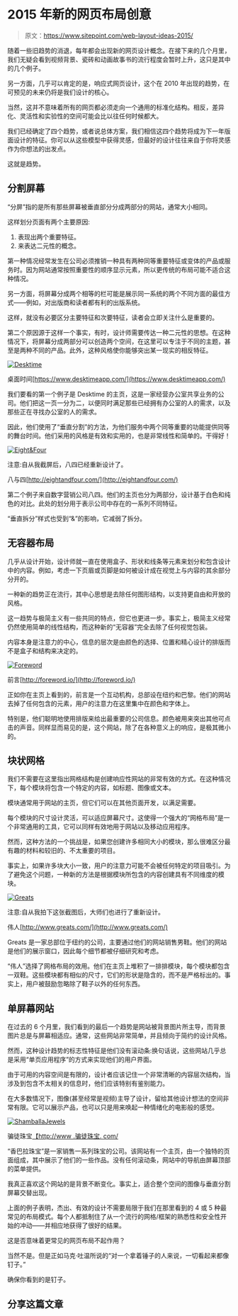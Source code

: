 # 2015 年新的网页布局创意

> 原文：<https://www.sitepoint.com/web-layout-ideas-2015/>

随着一些旧趋势的消退，每年都会出现新的网页设计概念。在接下来的几个月里，我们无疑会看到视频背景、瓷砖和动画故事书的流行程度会暂时上升，这只是其中的几个例子。

另一方面，几乎可以肯定的是，响应式网页设计，这个在 2010 年出现的趋势，在可预见的未来仍将是我们设计的核心。

当然，这并不意味着所有的网页都必须走向一个通用的标准化结构。相反，差异化、灵活性和实验性的空间可能会比以往任何时候都大。

我们已经确定了四个趋势，或者说总体方案，我们相信这四个趋势将成为下一年版面设计的特征。你可以从这些模型中获得灵感，但最好的设计往往来自于你将灵感作为你想法的出发点。

这就是趋势。

## 分割屏幕

“分屏”指的是所有那些屏幕被垂直部分分成两部分的网站，通常大小相同。

这样划分页面有两个主要原因:

1.  表现出两个重要特征。
2.  来表达二元性的概念。

第一种情况经常发生在公司必须推销一种具有两种同等重要特征或变体的产品或服务时。因为网站通常按照重要性的顺序显示元素，所以更传统的布局可能不适合这种情况。

另一方面，将屏幕分成两个相等的栏可能是展示同一系统的两个不同方面的最佳方式——例如，对出版商和读者都有利的出版系统。

这样，就没有必要区分主要特征和次要特征，读者会立即关注什么是重要的。

第二个原因源于这样一个事实，有时，设计师需要传达一种二元性的思想。在这种情况下，将屏幕分成两部分可以创造两个空间，在这里可以专注于不同的主题，甚至是两种不同的产品。此外，这种风格使你能够突出某一现实的相反特征。

[![Desktime](img/976b6da08a31946d27324214e6397c7b.png)](https://www.desktimeapp.com/)

桌面时间[https://www.desktimeapp.com/](https://www.desktimeapp.com/)

我们要看的第一个例子是 Desktime 的主页，这是一家经营办公室共享业务的公司。他们把这一页一分为二，以便同时满足那些已经拥有办公室的人的需求，以及那些正在寻找办公室的人的需求。

因此，他们使用了“垂直分割”的方法，为他们服务中两个同等重要的功能提供同等的舞台时间。他们采用的风格是有效和实用的，也是非常线性和简单的。干得好！

[![Eight&Four](img/ad118d9c54d42513875a18180425b7b0.png)](http://eightandfour.com/)

注意:自从我截屏后，八四已经重新设计了。

八与四[http://eightandfour.com/](http://eightandfour.com/)

第二个例子来自数字营销公司八四。他们的主页也分为两部分，设计基于白色和纯色的对比。此处的划分用于表示公司中存在的一系列不同特征。

“垂直拆分”样式也受到“&”的影响，它减弱了拆分。

## 无容器布局

几乎从设计开始，设计师就一直在使用盒子、形状和线条等元素来划分和包含设计中的内容。例如，考虑一下页眉或页脚是如何被设计成在视觉上与内容的其余部分分开的。

一种新的趋势正在流行，其中心思想是去除任何图形结构，以支持更自由和开放的风格。

这一趋势与极简主义有一些共同的特点，但它也更进一步。事实上，极简主义经常仍然使用简单的线性结构，而这种新的“无容器”完全去除了任何视觉包装。

内容本身是注意力的中心，信息的层次是由颜色的选择、位置和精心设计的排版而不是盒子和结构来决定的。

[![Foreword](img/020c5f139a3da70fdbcd382f9f1c8f61.png)](http://foreword.io/)

前言[http://foreword.io/](http://foreword.io/)

正如你在主页上看到的，前言是一个互动机构，总部设在纽约和巴黎。他们的网站去掉了任何包含的元素，用户的注意力在这里集中在颜色和字体上。

特别是，他们聪明地使用排版来给出最重要的公司信息。颜色被用来突出其他可点击的声音。同样显而易见的是，这个网站，除了在各种意义上的响应，是极其微小的。

## 块状网格

我们不需要在这里指出网格结构是创建响应性网站的非常有效的方式。在这种情况下，每个模块将包含一个特定的内容，如标题、图像或文本。

模块通常用于网站的主页，但它们可以在其他页面开发，以满足需要。

每个模块的尺寸设计灵活，可以适应屏幕尺寸。这使得一个强大的“网格布局”是一个非常通用的工具，它可以同样有效地用于网站以及移动应用程序。

然而，这种方法的一个挑战是，如果您创建许多相同大小的模块，那么很难区分最有趣的材料和较旧的、不太重要的项目。

事实上，如果许多块大小一致，用户的注意力可能不会被任何特定的项目吸引。为了避免这个问题，一种新的方法是根据模块所包含的内容创建具有不同维度的模块。

[![Greats](img/e905f8ae1919a43561a655ce863bd0d9.png)](http://www.greats.com/)

注意:自从我拍下这张截图后，大师们也进行了重新设计。

伟人[http://www.greats.com/](http://www.greats.com/)

Greats 是一家总部位于纽约的公司，主要通过他们的网站销售男鞋。他们的网站是他们的展示窗口，因此每个细节都被仔细研究和考虑。

“伟人”选择了网格布局的效用。他们在主页上堆积了一排排模块，每个模块都包含一双鞋。这些模块都有相似的尺寸，它们的形状是隐含的，而不是严格标出的。事实上，用户被鼓励忽略除了鞋子以外的任何东西。

## 单屏幕网站

在过去的 6 个月里，我们看到的最后一个趋势是网站被背景图片所主导，而背景图片总是与屏幕相适应。通常，这些网站非常简单，并且倾向于简约的设计风格。

然而，这种设计趋势的标志性特征是他们没有滚动条:换句话说，这些网站几乎总是采用“单页应用程序”的方式来实现他们的用户界面。

由于可用的内容空间是有限的，设计者应该记住一个非常清晰的内容层次结构，当涉及到包含不太相关的信息时，他们应该特别有鉴别能力。

在大多数情况下，图像(甚至经常是视频)主导了设计，留给其他设计想法的空间非常有限。它可以展示产品，也可以只是用来唤起一种情绪化的电影般的感觉。

[![ShamballaJewels](img/32a07471d2221863eef0153751f8fee8.png)](http://www.shamballajewels.com/)

骗徒珠宝[【http://www .骗徒珠宝. com/](http://www.shamballajewels.com/)

“香巴拉珠宝”是一家销售一系列珠宝的公司。该网站有一个主页，由一个独特的页面组成，其中展示了他们的一些作品。没有任何滚动条，网站中的导航由屏幕顶部的菜单提供。

我真正喜欢这个网站的是背景不断变化。事实上，适合整个空间的图像与垂直分割屏幕交替出现。

上面的例子表明，杰出、有效的设计不需要局限于我们在那里看到的 4 或 5 种最常见的布局模式。每个人都抵制住了从一个流行的网格/框架的熟悉性和安全性开始的冲动——并相应地获得了很好的结果。

这是否意味着更常见的网页布局不起作用？

当然不是。但是正如马克·吐温所说的“对一个拿着锤子的人来说，一切看起来都像钉子。”

确保你看到的是钉子。

## 分享这篇文章